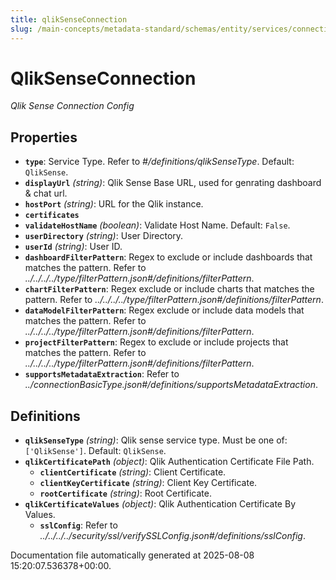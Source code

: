 ```yaml
---
title: qlikSenseConnection
slug: /main-concepts/metadata-standard/schemas/entity/services/connections/dashboard/qliksenseconnection
---
```


# QlikSenseConnection

*Qlik Sense Connection Config*

## Properties

- **`type`**: Service Type. Refer to *#/definitions/qlikSenseType*. Default: `QlikSense`.
- **`displayUrl`** *(string)*: Qlik Sense Base URL, used for genrating dashboard & chat url.
- **`hostPort`** *(string)*: URL for the Qlik instance.
- **`certificates`**
- **`validateHostName`** *(boolean)*: Validate Host Name. Default: `False`.
- **`userDirectory`** *(string)*: User Directory.
- **`userId`** *(string)*: User ID.
- **`dashboardFilterPattern`**: Regex to exclude or include dashboards that matches the pattern. Refer to *../../../../type/filterPattern.json#/definitions/filterPattern*.
- **`chartFilterPattern`**: Regex exclude or include charts that matches the pattern. Refer to *../../../../type/filterPattern.json#/definitions/filterPattern*.
- **`dataModelFilterPattern`**: Regex exclude or include data models that matches the pattern. Refer to *../../../../type/filterPattern.json#/definitions/filterPattern*.
- **`projectFilterPattern`**: Regex to exclude or include projects that matches the pattern. Refer to *../../../../type/filterPattern.json#/definitions/filterPattern*.
- **`supportsMetadataExtraction`**: Refer to *../connectionBasicType.json#/definitions/supportsMetadataExtraction*.
## Definitions

- **`qlikSenseType`** *(string)*: Qlik sense service type. Must be one of: `['QlikSense']`. Default: `QlikSense`.
- **`qlikCertificatePath`** *(object)*: Qlik Authentication Certificate File Path.
  - **`clientCertificate`** *(string)*: Client Certificate.
  - **`clientKeyCertificate`** *(string)*: Client Key Certificate.
  - **`rootCertificate`** *(string)*: Root Certificate.
- **`qlikCertificateValues`** *(object)*: Qlik Authentication Certificate By Values.
  - **`sslConfig`**: Refer to *../../../../security/ssl/verifySSLConfig.json#/definitions/sslConfig*.


Documentation file automatically generated at 2025-08-08 15:20:07.536378+00:00.
